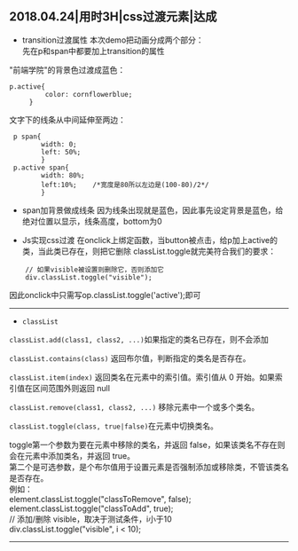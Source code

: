 <!-- 日期、学习用时、学习目标、是否达成 -->
2018.04.24|用时3H|css过渡元素|达成
---
<!-- 学的哪些比较透彻，说说自己的理解 -->
- transition过渡属性
本次demo把动画分成两个部分：   
先在p和span中都要加上transition的属性   

 "前端学院"的背景色过渡成蓝色：
 ```
 p.active{
          color: cornflowerblue;
      }
  ```  
 文字下的线条从中间延伸至两边：  
```
 p span{
        width: 0;
        left: 50%;
        }
 p.active span{
        width: 80%;
        left:10%;    /*宽度是80所以左边是(100-80)/2*/
        }
```
- span加背景做成线条
因为线条出现就是蓝色，因此事先设定背景是蓝色，给绝对位置以显示，线条高度，bottom为0

- Js实现css过渡
在onclick上绑定函数，当button被点击，给p加上active的类，当此类已存在，则把它删除
classList.toggle就完美符合我们的要求：  
```
    // 如果visible被设置则删除它，否则添加它
    div.classList.toggle("visible");
```
因此onclick中只需写op.classList.toggle('active');即可

---
<!-- 哪些了解了一些，还需要继续深入阅读 -->
- `classList`

`classList.add(class1, class2, ...)`如果指定的类名已存在，则不会添加  

`classList.contains(class)`	返回布尔值，判断指定的类名是否存在。  

`classList.item(index)`	返回类名在元素中的索引值。索引值从 0 开始。如果索引值在区间范围外则返回 null  

`classList.remove(class1, class2, ...)`	移除元素中一个或多个类名。  

`classList.toggle(class, true|false)`在元素中切换类名。  

 toggle第一个参数为要在元素中移除的类名，并返回 false，如果该类名不存在则会在元素中添加类名，并返回 true。  
       第二个是可选参数，是个布尔值用于设置元素是否强制添加或移除类，不管该类名是否存在。  
 例如：  
       element.classList.toggle("classToRemove", false);   
       element.classList.toggle("classToAdd", true);  
       // 添加/删除 visible，取决于测试条件，i小于10  
       div.classList.toggle("visible", i < 10);
               
---
<!-- 哪些学习了之后还有疑问，记录下问题，待解决 -->
